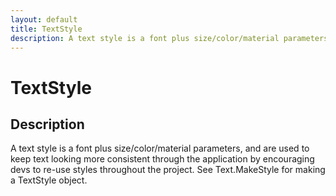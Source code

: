 ```yaml
---
layout: default
title: TextStyle
description: A text style is a font plus size/color/material parameters, and are used to keep text looking more consistent through the application by encouraging devs to re-use styles throughout the project. See Text.MakeStyle for making a TextStyle object.
---
```

# TextStyle

## Description
A text style is a font plus size/color/material parameters, and are
used to keep text looking more consistent through the application by encouraging
devs to re-use styles throughout the project. See Text.MakeStyle for making a
TextStyle object.



